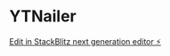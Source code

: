 # YTNailer

[Edit in StackBlitz next generation editor ⚡️](https://stackblitz.com/~/github.com/AkashGutha/YTNailer)